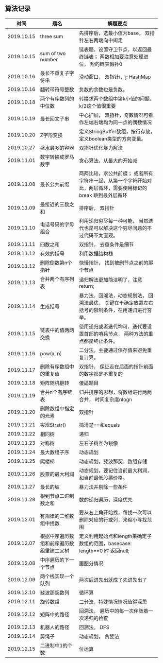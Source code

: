 ## 算法记录

时间 | 题名 | 解题要点 
-- | -- | --
2019.10.15 | three sum | 先排序后，选最小值为base， 双指针左右两端向中间走 
2019.10.15 | sum of two number | 链表题，设置守卫节点，以返回最终链表； 两数相加要注意处理进位， 短的链表假补0 
2019.10.16 | 最长不重复子字符串 | 滑动窗口， 双指针i，j; HashMap 
2019.10.16 | 翻转带符号整数 | 负数的余数也是负数。 
2019.10.18 | 两个有序数列的中位数 | 转换求两个数组中第k小值的问题， k/2这个值很重要
2019.10.19 | 最长回文子串 | 中心扩展， 双指针，奇数情况可看作左端右端均为同一点的偶数情况
2019.10.20 | Z字形变换| 定义StringBuffer数组，按行存放， 定义boolean类型的方向变量。
2019.10.27 | 盛水最多的容器| 双指针优化暴力解法
2019.11.01 | 数字转换成罗马数字| 贪心算法，从最大的开始减
2019.11.08 | 最长公共前缀 | 两两比较，求公共前缀； 或者所有字符串一起，从第一个字符开始对比，两层循环，需要使用标记的break 跳到最外层循环
2019.11.09 | 最接近的三数之和 | 排序后， 双指针
2019.11.10 | 电话号码的字母组合 | 利用递归穷尽每一种可能， 当然迭代也是可以解决这个穷尽问题的不过代码不太直观。
2019.11.11 | 四数之和 | 双指针， 去重条件是细节
2019.11.12 | 有效的括号 | 利用数据结构栈
2019.11.12 | 删除倒数第n个指针 | 快慢指针， 找到被删节点之前的那个节点
2019.11.13 | 合并两个有序列表 | 递归解法更加简洁明了，注意return;
2019.11.14 | 生成括号 | 暴力法，回溯法，动态规划法， 回溯法最优， 关键在于确定放置左右括号的限制条件，在用递归进行穷举。
2019.11.15 | 链表中的值两两交换 | 使用递归或者迭代均可，迭代要设置首部的哨兵节点， 两种方法的重点都是终止条件。
2019.11.16 | pow(x, n) | 二分法，主要通过保存值来避免重复计算。
2019.11.17 | 删除有序数组中的重复值 | 双指针， 保证走在后面的指针前面的数字都是不重复的
2019.11.18 | 矩阵随机翻转 | 傻逼题目
2019.11.19 | 合并n个有序链表 | 归并排序的思想，将数组进行两两合并， 时间复杂度nlogn
2019.11.20 | 删除数组中指定的元素 | 双指针
2019.11.21 | 实现Strstr() | 搞清楚==和equals
2019.11.22 |相同树 | 递归
2019.11.23 |对称树 | 左右子树互为镜像
2019.11.24 |最大数组子序 | 动态规划
2019.11.25 |爬楼梯 | 动态规划，斐波那契，数组存储
2019.11.26 |股票的最大利润 | 动态规划，要记住当前最大利润， 和当前最低股票价格。
2019.11.27 |最长的坡 | 暴力法并剔除一些条件
2019.11.28 |根到节点二进制数之和 | 数的递归遍历，深度优先 
2019.12.01 |有规律的二维数组中找数 | 要从右上角开始找，每找一次可以删除对应的行或列，来缩小寻找范围 
2019.12.07 |根据中序遍历数组和前序遍历数组重建二叉树 | 定义利用起始点和length来确定子数组的范围，basecase: length==0 时 返回null;
2019.12.08 |中序遍历的下一个节点 | 画图分情况
2019.12.09 |两个栈实现一个队列 | 两次后进先出就成了先进先出了
2019.12.10 |斐波那契数列 | 循环算
2019.12.11 |旋转数组 | 二分法，特殊情况情况值得深思
2019.12.12 |矩阵中的路径 | 回溯法， 遍历中的每一次伴随着一次递归的检查
2019.12.13 |机器人的路径 | 回溯法， DFS 
2019.12.14 |剪绳子 | 动态规划， 贪婪法 
2019.12.15 |二进制中1的个数 | 位运算 






